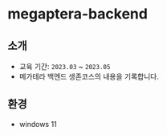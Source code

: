 # megaptera-backend

## 소개

* 교육 기간: `2023.03` ~ `2023.05`
* 메가테라 백엔드 생존코스의 내용을 기록합니다.

## 환경

* windows 11
